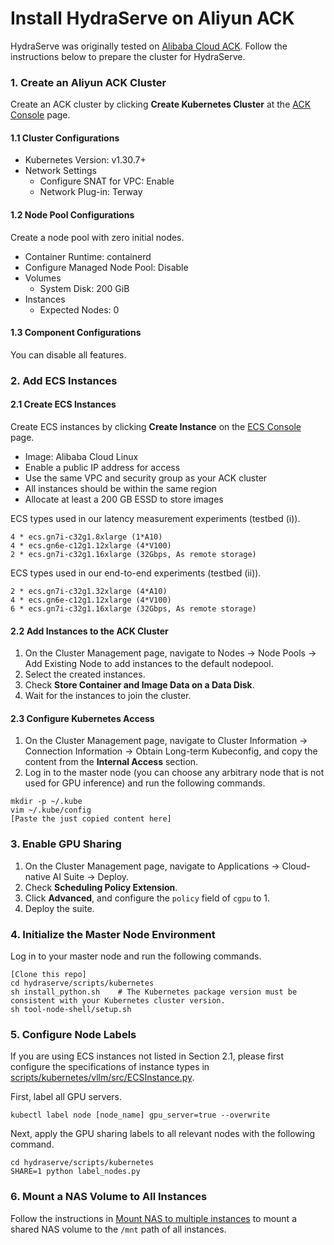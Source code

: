 # Install HydraServe on Aliyun ACK

HydraServe was originally tested on [Alibaba Cloud ACK](https://www.alibabacloud.com/en/product/kubernetes?_p_lc=1). Follow the instructions below to prepare the cluster for HydraServe.

### 1. Create an Aliyun ACK Cluster

Create an ACK cluster by clicking **Create Kubernetes Cluster** at the [ACK Console](https://cs.console.aliyun.com/?#/k8s/cluster/list) page.

#### 1.1 Cluster Configurations

- Kubernetes Version: v1.30.7+
- Network Settings
  - Configure SNAT for VPC: Enable
  - Network Plug-in: Terway

#### 1.2 Node Pool Configurations

Create a node pool with zero initial nodes.
- Container Runtime: containerd
- Configure Managed Node Pool: Disable
- Volumes
  - System Disk: 200 GiB
- Instances
  - Expected Nodes: 0

#### 1.3 Component Configurations

You can disable all features.

### 2. Add ECS Instances

#### 2.1 Create ECS Instances

Create ECS instances by clicking **Create Instance** on the [ECS Console](https://ecs.console.aliyun.com/home#/) page.
- Image: Alibaba Cloud Linux
- Enable a public IP address for access
- Use the same VPC and security group as your ACK cluster
- All instances should be within the same region
- Allocate at least a 200 GB ESSD to store images

ECS types used in our latency measurement experiments (testbed (i)).

```
4 * ecs.gn7i-c32g1.8xlarge (1*A10)
4 * ecs.gn6e-c12g1.12xlarge (4*V100)
2 * ecs.gn7i-c32g1.16xlarge (32Gbps, As remote storage)
```

ECS types used in our end-to-end experiments (testbed (ii)).

```
2 * ecs.gn7i-c32g1.32xlarge (4*A10)
4 * ecs.gn6e-c12g1.12xlarge (4*V100)
6 * ecs.gn7i-c32g1.16xlarge (32Gbps, As remote storage)
```

#### 2.2 Add Instances to the ACK Cluster

1. On the Cluster Management page, navigate to Nodes -> Node Pools -> Add Existing Node to add instances to the default nodepool.
2. Select the created instances.
3. Check **Store Container and Image Data on a Data Disk**.
4. Wait for the instances to join the cluster.

#### 2.3 Configure Kubernetes Access

1. On the Cluster Management page, navigate to Cluster Information -> Connection Information -> Obtain Long-term Kubeconfig, and copy the content from the **Internal Access** section.
2. Log in to the master node (you can choose any arbitrary node that is not used for GPU inference) and run the following commands.
```
mkdir -p ~/.kube
vim ~/.kube/config
[Paste the just copied content here]
```

### 3. Enable GPU Sharing

1. On the Cluster Management page, navigate to Applications -> Cloud-native AI Suite -> Deploy.
2. Check **Scheduling Policy Extension**.
3. Click **Advanced**, and configure the `policy` field of `cgpu` to 1.
4. Deploy the suite.

### 4. Initialize the Master Node Environment

Log in to your master node and run the following commands.
```
[Clone this repo]
cd hydraserve/scripts/kubernetes
sh install_python.sh    # The Kubernetes package version must be consistent with your Kubernetes cluster version.
sh tool-node-shell/setup.sh
```
### 5. Configure Node Labels
   
If you are using ECS instances not listed in Section 2.1, please first configure the specifications of instance types in [scripts/kubernetes/vllm/src/ECSInstance.py](scripts/kubernetes/vllm/src/ECSInstance.py).

First, label all GPU servers.
```
kubectl label node [node_name] gpu_server=true --overwrite
```

Next, apply the GPU sharing labels to all relevant nodes with the following command.
```
cd hydraserve/scripts/kubernetes
SHARE=1 python label_nodes.py
```

### 6. Mount a NAS Volume to All Instances

Follow the instructions in [Mount NAS to multiple instances](https://help.aliyun.com/zh/nas/user-guide/mount-a-nas-file-system-on-multiple-ecs-instances-at-the-same-time?spm=5176.nas_overview.help.dexternal.51cf217dfzlsrW) to mount a shared NAS volume to the `/mnt` path of all instances.